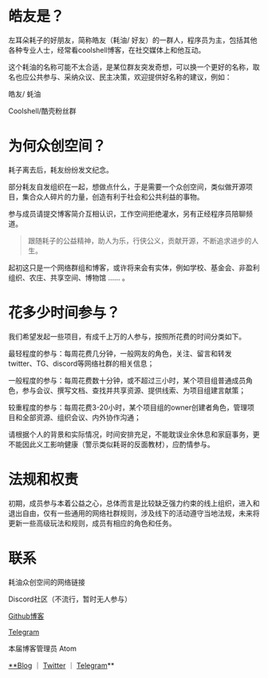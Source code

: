 # 皓友是？

左耳朵耗子的好朋友，简称皓友（耗油/ 好友）的一群人，程序员为主，包括其他各种专业人士，经常看coolshell博客，在社交媒体上和他互动。

这个耗油的名称可能不太合适，是某位群友突发奇想，可以换一个更好的名称，取名也应公共参与、采纳众议、民主决策，欢迎提供好名称的建议，例如：

皓友/ 蚝油

Coolshell/酷壳粉丝群

# 为何众创空间？

耗子离去后，耗友纷纷发文纪念。

部分耗友自发组织在一起，想做点什么，于是需要一个众创空间，类似做开源项目，集合众人碎片的力量，创造有利于社会和公共利益的事物。

参与成员请提交博客简介互相认识，工作空间拒绝灌水，另有正经程序员陪聊频道。

> 跟随耗子的公益精神，助人为乐，行侠公义，贡献开源，不断追求进步的人生。
>

起初这只是一个网络群组和博客，或许将来会有实体，例如学校、基金会、非盈利组织、农庄、共享空间、博物馆 …… 。

# 花多少时间参与？

我们希望发起一些项目，有成千上万的人参与，按照所花费的时间分类如下。

最轻程度的参与：每周花费几分钟，一般网友的角色，关注、留言和转发 twitter、TG、discord等网络社群的相关信息；

一般程度的参与：每周花费数十分钟，或不超过三小时，某个项目组普通成员角色，参与会议、撰写文档、查找并共享资源、提供线索、为项目组建言献策；

较重程度的参与：每周花费3-20小时，某个项目组的owner创建者角色，管理项目和全部资源、组织会议、内外协作沟通；

请根据个人的背景和实际情况，时间安排充足，不能耽误业余休息和家庭事务，更不能因此义工影响健康（警示类似耗哥的反面教材），应酌情参与。

# 法规和权责

初期，成员参与本着公益之心，总体而言是比较缺乏强力约束的线上组织，进入和退出自由，仅有一些通用的网络社群规则，涉及线下的活动遵守当地法规，未来将更新一些高级玩法和规则，成员有相应的角色和任务。

# 联系

耗油众创空间的网络链接

Discord社区（不流行，暂时无人参与）

[Github博客](https://infinityx.notion.site/infinityx)

[Telegram](https://t.me/+es9UBEjlzic2OTll)

本届博客管理员 Atom

[**Blog](https://atomx.cc/) ｜ [Twitter](https://twitter.com/Atomxx3)  ｜ [Telegram](https://t.me/atomxxx)**
